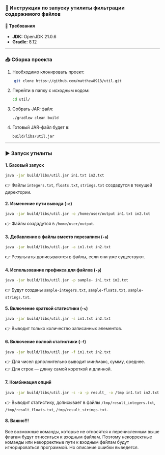 ### 🚀 Инструкция по запуску утилиты фильтрации содержимого файлов

#### 📌 **Требования**

- **JDK:** OpenJDK 21.0.6
- **Gradle:** 8.12

---

### 📥 **Сборка проекта**

1. Необходимо клонировать проект:
```sh
    git clone https://github.com/matthew8913/util.git
```

2. Перейти в папку с исходным кодом:

    ```sh
    cd util/
    ```

3. Собрать JAR-файл:

    ```sh
    ./gradlew clean build
    ```

4. Готовый JAR-файл будет в:

    ```
    build/libs/util.jar
    ```


---

### ▶️ **Запуск утилиты**

#### **1. Базовый запуск**

```sh
java -jar build/libs/util.jar in1.txt in2.txt
```

👉 Файлы `integers.txt`, `floats.txt`, `strings.txt` создадутся в текущей директории.

#### **2. Изменение пути вывода (`-o`)**

```sh
java -jar build/libs/util.jar -o /home/user/output in1.txt in2.txt
```

👉 Файлы создадутся в `/home/user/output`.

#### **3. Добавление в файлы вместо перезаписи (`-a`)**

```sh
java -jar build/libs/util.jar -a in1.txt in2.txt
```

👉 Результаты дописываются в файлы, если они уже существуют.

#### **4. Использование префикса для файлов (`-p`)**

```sh
java -jar build/libs/util.jar -p sample- in1.txt in2.txt
```

👉 Будут созданы `sample-integers.txt`, `sample-floats.txt`, `sample-strings.txt`.

#### **5. Включение краткой статистики (`-s`)**

```sh
java -jar build/libs/util.jar -s in1.txt in2.txt
```

👉 Выводит только количество записанных элементов.

#### **6. Включение полной статистики (`-f`)**

```sh
java -jar build/libs/util.jar -f in1.txt in2.txt
```

👉 Для чисел дополнительно выводит мин/макс, сумму, среднее.  
👉 Для строк — длину самой короткой и длинной.

#### **7. Комбинация опций**

```sh
java -jar build/libs/util.jar -s -a -p result_ -o /tmp in1.txt in2.txt
```

👉 Выводит статистику, дописывает в файлы `/tmp/result_integers.txt`, `/tmp/result_floats.txt`, `/tmp/result_strings.txt`.

#### **8. Важно!!!**
Все возможные команды, которые не относятся к перечисленным выше флагам будут относиться к входным файлам. Поэтому некорректные команды или некорректные пути к входным файлам будут игнорироваться программой. Но описание ошибки выведется.

